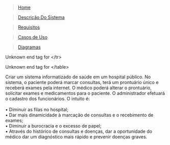 <td>
<blockquote><a href='http://code.google.com/p/sistema-hospital'>Home</a>
</td></blockquote>

> <td>
<blockquote><a href='http://code.google.com/p/sistema-hospital/wiki/DescricaoDoSistema'>Descrição Do Sistema</a></td></blockquote>

> <td><a href='http://code.google.com/p/sistema-hospital/wiki/Requisitos'>Requisitos</a></td>

> <td><a href='http://code.google.com/p/sistema-hospital/wiki/CasosDeUso'>Casos de Uso</a></td>

> <td><a href='http://code.google.com/p/sistema-hospital/wiki/DiagramasDeCasosDeUso'>Diagramas</a></td>

> 

Unknown end tag for &lt;/tr&gt;


> 

Unknown end tag for &lt;/table&gt;





Criar um sistema informatizado de saúde em um hospital público. No sistema, o paciente poderá marcar consultas, terá um prontuário único e receberá exames pela internet. O médico poderá alterar o prontuário, solicitar exames e medicamentos para o paciente.  O administrador efetuará o cadastro dos funcionários. O intuito é:<br><br>
•	 Diminuir as filas no hospital;<br>
•	 Dar mais dinamicidade à marcação de consultas e o recebimento de exames;<br>
•	Diminuir a burocracia e o excesso de papel;<br>
•	Através do histórico de consultas e doenças, dar a oportunidade do médico dar um diagnóstico mais rápido e prevenir doenças graves.